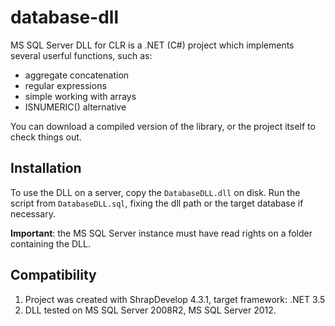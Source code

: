 database-dll
============

MS SQL Server DLL for CLR is a .NET (C#) project which implements several userful functions, such as:

* aggregate concatenation
* regular expressions
* simple working with arrays
* ISNUMERIC() alternative

You can download a compiled version of the library, or the project itself to check things out.

Installation
------------

To use the DLL on a server, copy the `DatabaseDLL.dll` on disk. Run the script from `DatabaseDLL.sql`, fixing the dll path or the target database if necessary.

**Important**: the MS SQL Server instance must have read rights on a folder containing the DLL.

Compatibility
------------
1. Project was created with ShrapDevelop 4.3.1, target framework: .NET 3.5
1. DLL tested on MS SQL Server 2008R2, MS SQL Server 2012.
